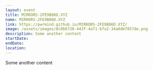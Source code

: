 ```yaml
---
layout: event
title: MIRRORS-2FE9B86D.XYZ
name: MIRRORS-2FE9B86D.XYZ
link: https://pwrmind.github.io/MIRRORS-2FE9B86D.XYZ/
image: /assets/images/8c0b6728-443f-4a71-bfa2-34a8dbf857de.png
description: Some another content
startDate:
endDate:
location:
---
```


Some another content
